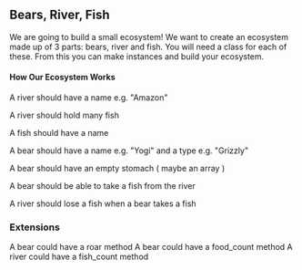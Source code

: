 ## Bears, River, Fish
We are going to build a small ecosystem! We want to create an ecosystem made up of 3 parts: bears, river and fish. You will need a class for each of these. From this you can make instances and build your ecosystem.

#### How Our Ecosystem Works
A river should have a name e.g. "Amazon"

A river should hold many fish

A fish should have a name

A bear should have a name e.g. "Yogi" and a type e.g. "Grizzly"

A bear should have an empty stomach ( maybe an array )

A bear should be able to take a fish from the river

A river should lose a fish when a bear takes a fish

### Extensions
A bear could have a roar method
A bear could have a food_count method
A river could have a fish_count method
